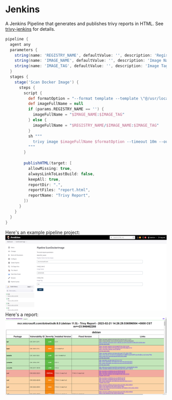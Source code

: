 # Jenkins

A Jenkins Pipeline that generates and publishes trivy reports in HTML. See [trivy-jenkins][trivy-jenkins] for details.

```groovy
pipeline {
  agent any
  parameters {
    string(name: 'REGISTRY_NAME', defaultValue: '', description: 'Registry Name (Can be empty)')
    string(name: 'IMAGE_NAME', defaultValue: '', description: 'Image Name')
    string(name: 'IMAGE_TAG', defaultValue: '', description: 'Image Tag')
  }
  stages {
    stage('Scan Docker Image') {
      steps {
        script {
          def formatOption = "--format template --template \"@/usr/local/share/trivy/templates/html.tpl\""
          def imageFullName = null
          if (params.REGISTRY_NAME == '') {
            imageFullName = "$IMAGE_NAME:$IMAGE_TAG"
          } else {
            imageFullName = "$REGISTRY_NAME/$IMAGE_NAME:$IMAGE_TAG"
          }
          sh """
            trivy image $imageFullName $formatOption --timeout 10m --output report.html || true
          """
        }

        publishHTML(target: [
          allowMissing: true,
          alwaysLinkToLastBuild: false,
          keepAll: true,
          reportDir: ".",
          reportFiles: "report.html",
          reportName: "Trivy Report",
        ])
      }
    }
  }
}
```
Here's an example pipeline project:
![project](https://github.com/blueskyson/trivy-jenkins/blob/main/images/image1.png?raw=true)
Here's a report:
![report](https://github.com/blueskyson/trivy-jenkins/blob/main/images/image2.png?raw=true)

[trivy-jenkins]: https://github.com/blueskyson/trivy-jenkins
